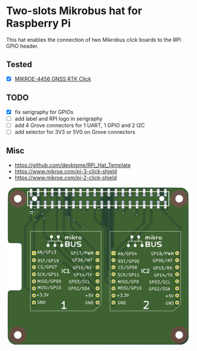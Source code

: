 # Two-slots Mikrobus hat for Raspberry Pi

This hat enables the connection of two Mikrobus click boards to the RPI GPIO header.

## Tested
* [x] [MIKROE-4456 GNSS RTK Click](https://www.mikroe.com/gnss-rtk-click)

## TODO
* [x] fix serigraphy for GPIOs
* [ ] add label and RPI logo in serigraphy
* [ ] add 4 Grove connectors for 1 UART, 1 GPIO and 2 I2C
* [ ] add selector for 3V3 or 5V0 on Grove connectors

## Misc
* https://github.com/devbisme/RPi_Hat_Template
* https://www.mikroe.com/pi-3-click-shield
* https://www.mikroe.com/pi-2-click-shield

![](mikrobus_x2_hat.png)

